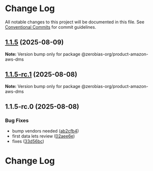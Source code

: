 # Change Log

All notable changes to this project will be documented in this file.
See [Conventional Commits](https://conventionalcommits.org) for commit guidelines.

## [1.1.5](https://github.com/zerobias-org/product/compare/@zerobias-org/product-amazon-aws-dms@1.1.5-rc.1...@zerobias-org/product-amazon-aws-dms@1.1.5) (2025-08-09)

**Note:** Version bump only for package @zerobias-org/product-amazon-aws-dms





## [1.1.5-rc.1](https://github.com/zerobias-org/product/compare/@zerobias-org/product-amazon-aws-dms@1.1.5-rc.0...@zerobias-org/product-amazon-aws-dms@1.1.5-rc.1) (2025-08-08)

**Note:** Version bump only for package @zerobias-org/product-amazon-aws-dms





## 1.1.5-rc.0 (2025-08-08)


### Bug Fixes

* bump vendors needed ([ab2cfb4](https://github.com/zerobias-org/product/commit/ab2cfb4a9cf2e3008e08b068f98011fec096c932))
* first data lets review ([02aee6e](https://github.com/zerobias-org/product/commit/02aee6e8c4f11675de7c63a00f4c8254a67a4dd7))
* fixes ([33d56bc](https://github.com/zerobias-org/product/commit/33d56bcaedf3fa5e3939a33c0fb57eda53539d05))





# Change Log

